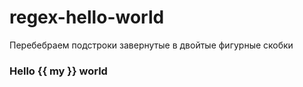 # regex-hello-world
Перебебраем подстроки завернутые в двойтые фигурные скобки
### Hello {{ my }} world
